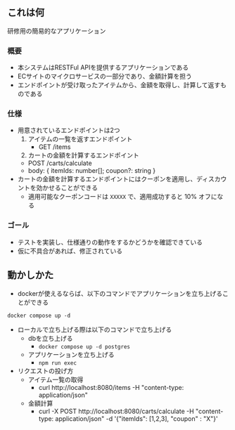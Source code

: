 ## これは何

研修用の簡易的なアプリケーション

 ### 概要

- 本システムはRESTFul APIを提供するアプリケーションである
- ECサイトのマイクロサービスの一部分であり、金額計算を担う
- エンドポイントが受け取ったアイテムから、金額を取得し、計算して返すものである

### 仕様

- 用意されているエンドポイントは2つ
  1. アイテムの一覧を返すエンドポイント
     - GET /items
  2. カートの金額を計算するエンドポイント
    - POST /carts/calculate
    - body: { itemIds: number[]; coupon?: string }
- カートの金額を計算するエンドポイントにはクーポンを適用し、ディスカウントを効かせることができる
  - 適用可能なクーポンコードは `XXXXX` で、適用成功すると 10% オフになる

### ゴール

- テストを実装し、仕様通りの動作をするかどうかを確認できている
- 仮に不具合があれば、修正されている

## 動かしかた

- dockerが使えるならば、以下のコマンドでアプリケーションを立ち上げることができる

```
docker compose up -d 
```

- ローカルで立ち上げる際は以下のコマンドで立ち上げる
  - dbを立ち上げる
    - `docker compose up -d postgres`
  - アプリケーションを立ち上げる
    - `npm run exec` 
- リクエストの投げ方
  - アイテム一覧の取得
    - curl http://localhost:8080/items -H "content-type: application/json"
  - 金額計算
    - curl -X POST http://localhost:8080/carts/calculate -H "content-type: application/json" -d '{"itemIds": [1,2,3], "coupon" : "X"}'